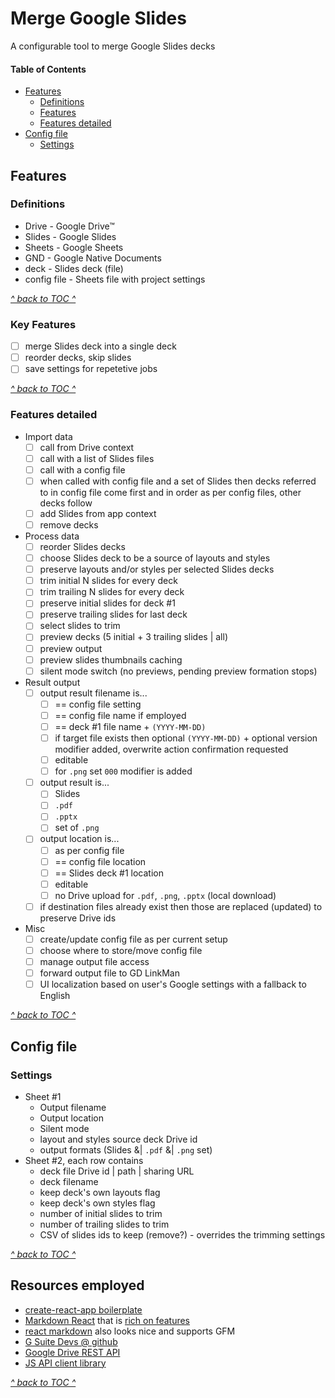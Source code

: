 # Merge Google Slides

A configurable tool to merge Google Slides decks

<!-- START doctoc generated TOC please keep comment here to allow auto update -->
<!-- DON'T EDIT THIS SECTION, INSTEAD RE-RUN doctoc TO UPDATE -->
#### Table of Contents

- [Features](#features)
  - [Definitions](#definitions)
  - [Features](#features-1)
  - [Features detailed](#features-detailed)
- [Config file](#config-file)
  - [Settings](#settings)

<!-- END doctoc generated TOC please keep comment here to allow auto update -->

## Features

### Definitions

 * Drive - Google Drive™
 * Slides - Google Slides
 * Sheets - Google Sheets
 * GND - Google Native Documents
 * deck - Slides deck (file)
 * config file - Sheets file with project settings

[_^ back to TOC ^_](#table-of-contents)

### Key Features

 - [ ] merge Slides deck into a single deck
 - [ ] reorder decks, skip slides
 - [ ] save settings for repetetive jobs

[_^ back to TOC ^_](#table-of-contents)

### Features detailed

 * Import data
   - [ ] call from Drive context
   - [ ] call with a list of Slides files
   - [ ] call with a config file
   - [ ] when called with config file and a set of Slides
         then decks referred to in config file come first
         and in order as per config files, other decks follow
   - [ ] add Slides from app context
   - [ ] remove decks
 * Process data
   - [ ] reorder Slides decks
   - [ ] choose Slides deck to be a source of layouts and
         styles
   - [ ] preserve layouts and/or styles per selected Slides decks
   - [ ] trim initial N slides for every deck
   - [ ] trim trailing N slides for every deck
   - [ ] preserve initial slides for deck #1
   - [ ] preserve trailing slides for last deck
   - [ ] select slides to trim
   - [ ] preview decks (5 initial + 3 trailing slides | all)
   - [ ] preview output
   - [ ] preview slides thumbnails caching
   - [ ] silent mode switch (no previews, pending preview formation stops)
 * Result output
   - [ ] output result filename is...
     - [ ] == config file setting
     - [ ] == config file name if employed
     - [ ] == deck #1 file name + `(YYYY-MM-DD)`
     - [ ] if target file exists then optional `(YYYY-MM-DD)` +
           optional version modifier added,
           overwrite action confirmation requested
     - [ ] editable
     - [ ] for `.png` set `000` modifier is added
   - [ ] output result is...
     - [ ] Slides
     - [ ] `.pdf`
     - [ ] `.pptx`
     - [ ] set of `.png`
   - [ ] output location is...
     - [ ] as per config file
     - [ ] == config file location
     - [ ] == Slides deck #1 location
     - [ ] editable
     - [ ] no Drive upload for `.pdf`, `.png`, `.pptx`
           (local download)
   - [ ] if destination files already exist then those
         are replaced (updated) to preserve Drive ids
 * Misc
   - [ ] create/update config file as per current setup
   - [ ] choose where to store/move config file
   - [ ] manage output file access
   - [ ] forward output file to GD LinkMan
   - [ ] UI localization based on user's Google settings
         with a fallback to English

[_^ back to TOC ^_](#table-of-contents)

## Config file

### Settings

 * Sheet #1
   - Output filename
   - Output location
   - Silent mode
   - layout and styles source deck Drive id
   - output formats (Slides &| `.pdf` &| `.png` set)
 * Sheet #2, each row contains
   - deck file Drive id | path | sharing URL
   - deck filename
   - keep deck's own layouts flag
   - keep deck's own styles flag
   - number of initial slides to trim
   - number of trailing slides to trim
   - CSV of slides ids to keep (remove?) - overrides the trimming settings

[_^ back to TOC ^_](#table-of-contents)

## Resources employed

 * [create-react-app boilerplate](https://github.com/facebook/create-react-app)
 * [Markdown React](https://github.com/alexkuz/markdown-react-js) that is
   [rich on features](http://alexkuz.github.io/markdown-react-js/)
 * [react markdown](https://rexxars.github.io/react-markdown/) also looks nice
   and supports GFM
 * [G Suite Devs @ github](https://github.com/gsuitedevs)
 * [Google Drive REST API](https://developers.google.com/drive/api/v3/about-sdk)
 * [JS API client library](https://developers.google.com/api-client-library/javascript/start/start-js)

[_^ back to TOC ^_](#table-of-contents)
